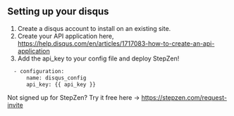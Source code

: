 ## Setting up your disqus

1. Create a disqus account to install on an existing site.
2. Create your API application here, https://help.disqus.com/en/articles/1717083-how-to-create-an-api-application
3. Add the api_key to your config file and deploy StepZen!
```bash
  - configuration:
      name: disqus_config
      api_key: {{ api_key }}
```


Not signed up for StepZen? Try it free here -> https://stepzen.com/request-invite

